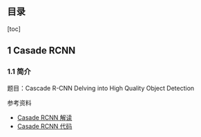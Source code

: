 ## 目录

[toc]

## 1 Casade RCNN

### 1.1 简介

题目：Cascade R-CNN Delving into High Quality Object Detection

参考资料

* [Casade RCNN 解读](https://blog.csdn.net/u014380165/article/details/80602027)
* [Casade RCNN 代码](https://github.com/zhaoweicai/cascade-rcnn)